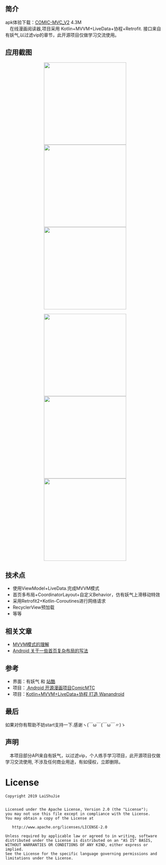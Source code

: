 ## 简介
  apk体验下载：<a href="https://gitee.com/LaiShuJie/APK/raw/master/app-mtc_v2-release.apk">COMIC-MVC_V2</a> 4.3M
 </br>
　在线漫画阅读器,项目采用 Kotlin+MVVM+LiveData+协程+Retrofit. 接口来自有妖气,以过滤vip的章节，此开源项目仅做学习交流使用。
 
 
 
 
 ## 应用截图
<p align="center">
<img src="https://gitee.com/LaiShuJie/APK/raw/master/home.jpg" width="260"/>
<img src="https://gitee.com/LaiShuJie/APK/raw/master/detail.jpg" width="260"/>
<img src="https://gitee.com/LaiShuJie/APK/raw/master/preview.jpg" width="260"/>
</p>

<p align="center">

<img src="https://gitee.com/LaiShuJie/APK/raw/master/bookShelft.jpg" width="260"/>

<img src="https://gitee.com/LaiShuJie/APK/raw/master/search.jpg" width="260"/>

<img src="https://gitee.com/LaiShuJie/APK/raw/master/search_list.jpg" width="260"/>

</p>

## 技术点
- 使用ViewModel+LiveData.完成MVVM模式
- 首页多布局+CoordinatorLayout+自定义Behavior，仿有妖气上滑移动特效
- 采用Retrofit2+Kotlin-Coroutines进行网络请求
- RecyclerView预加载
- 等等


## 相关文章
- <a href="https://blog.csdn.net/a8688555/article/details/101803861"> MVVM模式的理解</a>
- <a href="https://blog.csdn.net/a8688555/article/details/100887063"> Android 关于一些首页复杂布局的写法</a>

## 参考
- 界面：有妖气 和 <a href="https://www.zcool.com.cn">站酷</a>
- 项目：<a href="https://blog.csdn.net/a8688555/article/details/79407112"> Android 开源漫画项目ComicMTC</a>    
- 项目：<a href="https://juejin.im/post/5cb473e66fb9a068af37a6ce#comment">Kotlin+MVVM+LiveData+协程 打造 Wanandroid</a>    



## 最后
如果对你有帮助不妨start支持一下.感谢ヽ(￣ω￣(￣ω￣〃)ゝ

## 声明
　本项目部分API来自有妖气，以过滤vip，个人练手学习项目，此开源项目仅做学习交流使用, 不涉及任何商业用途，有如侵权，立即删除。



License
=======

    Copyright 2019 LaiShuJie


    Licensed under the Apache License, Version 2.0 (the "License");
    you may not use this file except in compliance with the License.
    You may obtain a copy of the License at

       http://www.apache.org/licenses/LICENSE-2.0

    Unless required by applicable law or agreed to in writing, software
    distributed under the License is distributed on an "AS IS" BASIS,
    WITHOUT WARRANTIES OR CONDITIONS OF ANY KIND, either express or implied.
    See the License for the specific language governing permissions and
    limitations under the License.
